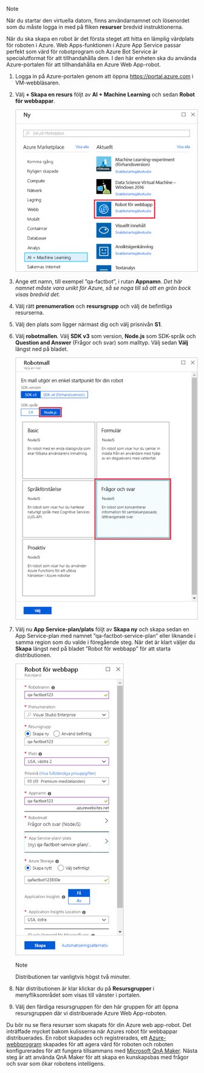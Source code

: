 > [!NOTE]
> När du startar den virtuella datorn, finns användarnamnet och lösenordet som du måste logga in med på fliken **resurser** bredvid instruktionerna.

När du ska skapa en robot är det första steget att hitta en lämplig värdplats för roboten i Azure. Web Apps-funktionen i Azure App Service passar perfekt som värd för robotprogram och Azure Bot Service är specialutformat för att tillhandahålla dem. I den här enheten ska du använda Azure-portalen för att tillhandahålla en Azure Web App-robot.

1. Logga in på Azure-portalen genom att öppna https://portal.azure.com i VM-webbläsaren.

1. Välj **+ Skapa en resurs** följt av **AI + Machine Learning** och sedan **Robot för webbappar**.

    ![Skärmbild av Azure-portalen som visar bladet Skapa resurs med resurstypen för roboten för webbappar markerad.](../media/2-new-bot-service.png)

1. Ange ett namn, till exempel ”qa-factbot”, i rutan **Appnamn**. *Det här namnet måste vara unikt för Azure, så se noga till så att en grön bock visas bredvid det.*

1. Välj rätt **prenumeration** och **resursgrupp** och välj de befintliga resurserna.

1. Välj den plats som ligger närmast dig och välj prisnivån **S1**.

1. Välj **robotmallen**. Välj **SDK v3** som version, **Node.js** som SDK-språk och **Question and Answer** (Frågor och svar) som malltyp. Välj sedan **Välj** längst ned på bladet.

    ![Skärmbild av Azure-portalen som visar bladet Robotmall i skapandeprocessen för roboten, med Node.js som SDK-språk och mallalternativet Frågor och svar markerat.](../media/2-portal-select-template.png)

1. Välj nu **App Service-plan/plats** följt av **Skapa ny** och skapa sedan en App Service-plan med namnet ”qa-factbot-service-plan” eller liknande i samma region som du valde i föregående steg. När det är klart väljer du **Skapa** längst ned på bladet ”Robot för webbapp” för att starta distributionen.

    ![Skärmbild av Azure-portalen som visar en exempelkonfiguration av ett blad för en ny robot för webbappar.](../media/2-portal-start-bot-creation.png)

    > [!NOTE]
    > Distributionen tar vanligtvis högst två minuter.

1. När distributionen är klar klickar du på **Resursgrupper** i menyfliksområdet som visas till vänster i portalen.
1. Välj den färdiga resursgruppen för den här gruppen för att öppna resursgruppen där vi distribuerade Azure Web App-roboten.

Du bör nu se flera resurser som skapats för din Azure web app-robot. Det inträffade mycket bakom kulisserna när Azures robot för webbappar distribuerades. En robot skapades och registrerades, ett [Azure-webbprogram](https://azure.microsoft.com/services/app-service/web/) skapades för att agera värd för roboten och roboten konfigurerades för att fungera tillsammans med [Microsoft QnA Maker](https://www.qnamaker.ai/). Nästa steg är att använda QnA Maker för att skapa en kunskapsbas med frågor och svar som ökar robotens intelligens.
